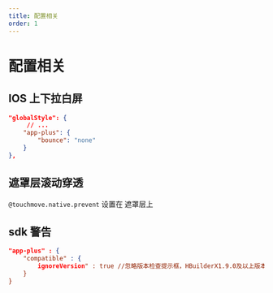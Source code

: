 ```yaml
---
title: 配置相关
order: 1
---
```


# 配置相关

## IOS 上下拉白屏

```json
"globalStyle": {
	 // ...
	"app-plus": {
		"bounce": "none"
	}
},
```

## 遮罩层滚动穿透

`@touchmove.native.prevent` 设置在 遮罩层上

## sdk 警告

```json
"app-plus" : {
    "compatible" : {
        ignoreVersion" : true //忽略版本检查提示框，HBuilderX1.9.0及以上版本支持
    }
}
```


